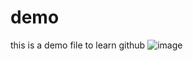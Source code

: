 # demo
this is a demo file to learn github
![image](https://user-images.githubusercontent.com/110008862/190891371-aefb0e93-898c-4dbe-b24e-48f86fe38123.png)
